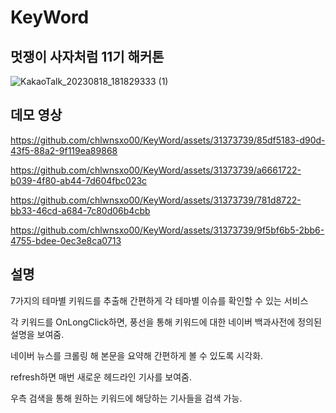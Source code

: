 # KeyWord

## 멋쟁이 사자처럼 11기 해커톤
![KakaoTalk_20230818_181829333 (1)](https://github.com/chlwnsxo00/KeyWord/assets/31373739/5e9023a3-068b-4758-9f8e-24dcaeeedff9)


## 데모 영상
https://github.com/chlwnsxo00/KeyWord/assets/31373739/85df5183-d90d-43f5-88a2-9f119ea89868

https://github.com/chlwnsxo00/KeyWord/assets/31373739/a6661722-b039-4f80-ab44-7d604fbc023c

https://github.com/chlwnsxo00/KeyWord/assets/31373739/781d8722-bb33-46cd-a684-7c80d06b4cbb

https://github.com/chlwnsxo00/KeyWord/assets/31373739/9f5bf6b5-2bb6-4755-bdee-0ec3e8ca0713

## 설명

7가지의 테마별 키워드를 추출해 간편하게 각 테마별 이슈를 확인할 수 있는 서비스

각 키워드를 OnLongClick하면, 풍선을 통해 키워드에 대한 네이버 백과사전에 정의된 설명을 보여줌.

네이버 뉴스를 크롤링 해 본문을 요약해 간편하게 볼 수 있도록 시각화.

refresh하면 매번 새로운 헤드라인 기사를 보여줌.

우측 검색을 통해 원하는 키워드에 해당하는 기사들을 검색 가능.





